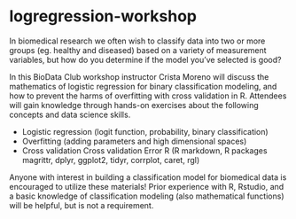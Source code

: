 # logregression-workshop
In biomedical research we often wish to classify data into two or more groups (eg. healthy and diseased) based on a variety of measurement variables, but how do you determine if the model you’ve selected is good?  

In this BioData Club workshop instructor Crista Moreno will discuss the mathematics of logistic regression for binary classification modeling, and how to prevent the harms of overfitting with cross validation in R.  Attendees will gain knowledge through hands-on exercises about the following concepts and data science skills.  

* Logistic regression (logit function, probability, binary classification) 
* Overfitting (adding parameters and high dimensional spaces) 
* Cross validation Cross validation Error R (R markdown, R packages magrittr, dplyr, ggplot2, tidyr, corrplot, caret, rgl) 

Anyone with interest in building a classification model for biomedical data is encouraged to utilize these materials!  Prior experience with R, Rstudio, and a basic knowledge of classification modeling (also mathematical functions) will be helpful, but is not a requirement.
